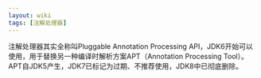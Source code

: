 ```yaml
---
layout: wiki
tags: [注解处理器]
---
```


注解处理器其实全称叫Pluggable Annotation Processing API，JDK6开始可以使用，用于替换另一种编译时解析方案APT（Annotation Processing Tool）。APT自JDK5产生，JDK7已标记为过期、不推荐使用，JDK8中已彻底删除。

